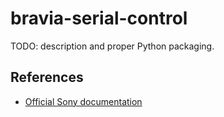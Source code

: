 # bravia-serial-control

TODO: description and proper Python packaging.

## References

* [Official Sony
  documentation](https://pro-bravia.sony.net/develop/integrate/rs-232c/)

